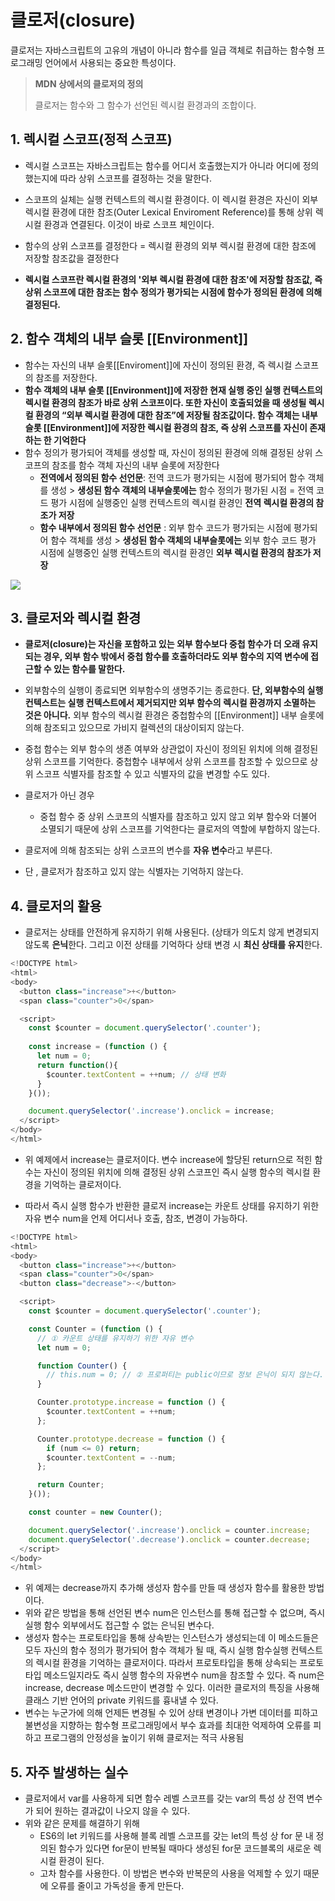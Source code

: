 # 클로저(closure)

클로저는 자바스크립트의 고유의 개념이 아니라 함수를 일급 객체로 취급하는 함수형 프로그래밍 언어에서 사용되는 중요한 특성이다.

> **MDN 상에서의 클로저의 정의**
>
> 클로저는 함수와 그 함수가 선언된 렉시컬 환경과의 조합이다.



## 1. 렉시컬 스코프(정적 스코프)

- 렉시컬 스코프는 자바스크립트는 함수를 어디서 호출했는지가 아니라 어디에 정의했는지에 따라 상위 스코프를 결정하는 것을 말한다.

- 스코프의 실체는 실행 컨텍스트의 렉시컬 환경이다. 이 렉시컬 환경은 자신이 외부 렉시컬 환경에 대한 참조(Outer Lexical Enviroment Reference)를 통해 상위 렉시컬 환경과 연결된다. 이것이 바로 스코프 체인이다.
- 함수의 상위 스코프를 결정한다 = 렉시컬 환경의 외부 렉시컬 환경에 대한 참조에 저장할 참조값을 결정한다
- **렉시컬 스코프란 렉시컬 환경의 '외부 렉시컬 환경에 대한 참조'에 저장할 참조값, 즉 상위 스코프에 대한 참조는 함수 정의가 평가되는 시점에 함수가 정의된 환경에 의해 결정된다.**



## 2. 함수 객체의 내부 슬롯 [[Environment]]

- 함수는 자신의 내부 슬롯[[Enviroment]]에 자신이 정의된 환경, 즉 렉시컬 스코프의 참조를 저장한다.
-  **함수 객체의 내부 슬롯 [[Environment]]에 저장한 현재 실행 중인 실행 컨텍스트의 렉시컬 환경의 참조가 바로 상위 스코프이다. 또한 자신이 호출되었을 때 생성될 렉시컬 환경의 “외부 렉시컬 환경에 대한 참조”에 저장될 참조값이다. 함수 객체는 내부 슬롯 [[Environment]]에 저장한 렉시컬 환경의 참조, 즉 상위 스코프를 자신이 존재하는 한 기억한다** 
- 함수 정의가 평가되어 객체를 생성할 때, 자신이 정의된 환경에 의해 결정된 상위 스코프의 참조를 함수 객체 자신의 내부 슬롯에 저장한다
  - **전역에서 정의된 함수 선언문**: 전역 코드가 평가되는 시점에 평가되어 함수 객체를 생성 > **생성된 함수 객체의 내부슬롯에는** 함수 정의가 평가된 시점 = 전역 코드 평가 시점에 실행중인 실행 컨텍스트의 렉시컬 환경인 **전역 렉시컬 환경의 참조가 저장**
  - **함수 내부에서 정의된 함수 선언문** : 외부 함수 코드가 평가되는 시점에 평가되어 함수 객체를 생성 > **생성된 함수 객체의 내부슬롯에는** 외부 함수 코드 평가 시점에 실행중인 실행 컨텍스트의 렉시컬 환경인 **외부 렉시컬 환경의 참조가 저장**

![](https://poiemaweb.com/assets/fs-images/23-1.png)



## 3. 클로저와 렉시컬 환경

- **클로저(closure)는 자신을 포함하고 있는 외부 함수보다 중첩 함수가 더 오래 유지되는 경우, 외부 함수 밖에서 중첩 함수를 호출하더라도 외부 함수의 지역 변수에 접근할 수 있는 함수를 말한다.**

- 외부함수의 실행이 종료되면 외부함수의 생명주기는 종료한다. **단, 외부함수의 실행 컨텍스트는 실행 컨텍스트에서 제거되지만 외부 함수의 렉시컬 환경까지 소멸하는 것은 아니다.** 외부 함수의 렉시컬 환경은 중첩함수의 [[Environment]] 내부 슬롯에 의해 참조되고 있으므로 가비지 컬렉션의 대상이되지 않는다.
- 중첩 함수는 외부 함수의 생존 여부와 상관없이 자신이 정의된 위치에 의해 결정된 상위 스코프를 기억한다. 중첩함수 내부에서 상위 스코프를 참조할 수 있으므로 상위 스코프 식별자를 참조할 수 있고 식별자의 값을 변경할 수도 있다.

- 클로저가 아닌 경우
  - 중첩 함수 중 상위 스코프의 식별자를 참조하고 있지 않고 외부 함수와 더불어 소멸되기 때문에  상위 스코프를 기억한다는 클로저의 역할에 부합하지 않는다. 
- 클로저에 의해 참조되는 상위 스코프의 변수를 **자유 변수**라고 부른다.
- 단 , 클로저가 참조하고 있지 않는 식별자는 기억하지 않는다.



## 4. 클로저의 활용

- 클로저는 상태를 안전하게 유지하기 위해 사용된다. (상태가 의도치 않게 변경되지 않도록 **은닉**한다. 그리고 이전 상태를 기억하다 상태 변경 시 **최신 상태를 유지**한다.

```javascript
<!DOCTYPE html>
<html>
<body>
  <button class="increase">+</button>
  <span class="counter">0</span>

  <script>
    const $counter = document.querySelector('.counter');
    
    const increase = (function () {
      let num = 0;
      return function(){
        $counter.textContent = ++num; // 상태 변화
      }
    }());

    document.querySelector('.increase').onclick = increase;
  </script>
</body>
</html>
```

- 위 예제에서 increase는 클로저이다. 변수 increase에 할당된 return으로 적힌 함수는 자신이 정의된 위치에 의해 결정된 상위 스코프인 즉시 실행 함수의 렉시컬 환경을 기억하는 클로저이다.

- 따라서 즉시 실행 함수가 반환한 클로저 increase는 카운트 상태를 유지하기 위한 자유 변수 num을 언제 어디서나 호출, 참조, 변경이 가능하다.

```javascript
<!DOCTYPE html>
<html>
<body>
  <button class="increase">+</button>
  <span class="counter">0</span>
  <button class="decrease">-</button>

  <script>
    const $counter = document.querySelector('.counter');

    const Counter = (function () {
      // ① 카운트 상태를 유지하기 위한 자유 변수
      let num = 0;

      function Counter() {
        // this.num = 0; // ② 프로퍼티는 public이므로 정보 은닉이 되지 않는다.
      }

      Counter.prototype.increase = function () {
        $counter.textContent = ++num;
      };

      Counter.prototype.decrease = function () {
        if (num <= 0) return;
        $counter.textContent = --num;
      };

      return Counter;
    }());

    const counter = new Counter();

    document.querySelector('.increase').onclick = counter.increase;
    document.querySelector('.decrease').onclick = counter.decrease;
  </script>
</body>
</html>
```

- 위 예제는 decrease까지 추가해 생성자 함수를 만들 때 생성자 함수를 활용한 방법이다.
- 위와 같은 방법을 통해 선언된 변수 num은 인스턴스를 통해 접근할 수 없으며, 즉시 실행 함수 외부에서도 접근할 수 없는 은닉된 변수다. 
- 생성자 함수는 프로토타입을 통해 상속받는 인스턴스가 생성되는데 이 메소드들은 모두 자신의 함수 정의가 평가되어 함수 객체가 될 때, 즉시 실행 함수실행 컨텍스트의 렉시컬 환경을 기억하는 클로저이다. 따라서 프로토타입을 통해 상속되는 프로토타입 메소드일지라도 즉시 실행 함수의 자유변수 num을 참조할 수 있다. 즉 num은 increase, decrease 메소드만이 변경할 수 있다. 이러한 클로저의 특징을 사용해 클래스 기반 언어의 private 키워드를 흉내낼 수 있다.
- 변수는 누군가에 의해 언제든 변경될 수 있어 상태 변경이나 가변 데이터를 피하고 불변성을 지향하는 함수형 프로그래밍에서 부수 효과를 최대한 억제하여 오류를 피하고 프로그램의 안정성을 높이기 위해 클로저는 적극 사용됨



## 5. 자주 발생하는 실수

- 클로저에서 var를 사용하게 되면 함수 레벨 스코프를 갖는 var의 특성 상 전역 변수가 되어 원하는 결과값이 나오지 않을 수 있다.
- 위와 같은 문제를 해결하기 위해
  - ES6의 let 키워드를 사용해 블록 레벨 스코프를 갖는 let의 특성 상 for 문 내 정의된 함수가 있다면 for문이 반복될 때마다 생성된 for문 코드블록의 새로운 렉시컬 환경이 된다.
  - 고차 함수를 사용한다. 이 방법은 변수와 반복문의 사용을 억제할 수 있기 때문에 오류를 줄이고 가독성을 좋게 만든다.